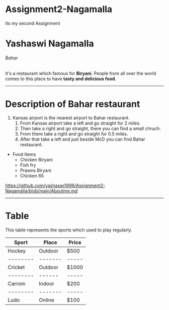 # Assignment2-Nagamalla
Its my second Assignment
# Yashaswi Nagamalla
###### Bahar
It's a restaurant which famous for **Biryani**. People from all over the world comes to this place to have **tasty and delicious food**.
***
# Description of Bahar restaurant
1. Kansas airport is the nearest airport to Bahar restaurant.
    1. From Kansas airport take a left and go straight for 2 miles.
    2. Then take a right and go straight, there you can find a small chruch.
    3. From there take a right and go straight for 0.5 miles.
    4. After that take a left and just beside McD you can find Bahar restaurant.
* Food Items
    * Chicken Biryani
    * Fish fry
    * Prawns Biryani
    * Chicken 65 

<https://github.com/yashaswi1996/Assignment2-Nagamalla/blob/main/Aboutme.md>

***
# Table
This table represents the sports which used to play regularly.

|   Sport  |   Place  | Price |
| -------- |  ------  | ----- |
|  Hockey  |  Outdoor | $500  |
| -------- |  ------- | ----- |
|  Cricket |  Outdoor | $1000 |
| -------- |  ------  | ----- |
|  Carrom  |  Indoor  | $200  |
| -------- |  ------- | ----- |
|   Ludo   |  Online  | $100  |